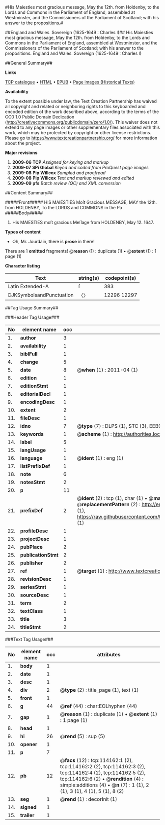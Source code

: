 #His Maiesties most gracious message, May the 12th. from Holdenby, to the Lords and Commons in the Parliament of England, assembled at Westminster, and the Commissioners of the Parliament of Scotland; with his answer to the propositions.#

##England and Wales. Sovereign (1625-1649 : Charles I)##
His Maiesties most gracious message, May the 12th. from Holdenby, to the Lords and Commons in the Parliament of England, assembled at Westminster, and the Commissioners of the Parliament of Scotland; with his answer to the propositions.
England and Wales. Sovereign (1625-1649 : Charles I)

##General Summary##

**Links**

[TCP catalogue](http://www.ota.ox.ac.uk/tcp/)  • 
[HTML](http://tei.it.ox.ac.uk/tcp/Texts-HTML/free/A78/A78940.html)  • 
[EPUB](http://tei.it.ox.ac.uk/tcp/Texts-EPUB/free/A78/A78940.epub) • 
[Page images (Historical Texts)](https://historicaltexts.jisc.ac.uk/eebo-99862015e)

**Availability**

To the extent possible under law, the Text Creation Partnership has waived all copyright and related or neighboring rights to this keyboarded and encoded edition of the work described above, according to the terms of the CC0 1.0 Public Domain Dedication (http://creativecommons.org/publicdomain/zero/1.0/). This waiver does not extend to any page images or other supplementary files associated with this work, which may be protected by copyright or other license restrictions. Please go to https://www.textcreationpartnership.org/ for more information about the project.

**Major revisions**

1. __2009-06__ __TCP__ *Assigned for keying and markup*
1. __2009-07__ __SPi Global__ *Keyed and coded from ProQuest page images*
1. __2009-08__ __Pip Willcox__ *Sampled and proofread*
1. __2009-08__ __Pip Willcox__ *Text and markup reviewed and edited*
1. __2009-09__ __pfs__ *Batch review (QC) and XML conversion*

##Content Summary##

#####Front#####
HIS MAIESTIES Moſt Gracious MESSAGE, MAY the 12th. from HOLDENBY, To the LORDS and COMMONS in the Pa
#####Body#####

1. His MAIESTIES moſt gracious Meſſage from HOLDENBY, May 12. 1647.

**Types of content**

  * Oh, Mr. Jourdain, there is **prose** in there!

There are 1 **omitted** fragments! 
 @__reason__ (1) : duplicate (1)  •  @__extent__ (1) : 1 page (1)

**Character listing**


|Text|string(s)|codepoint(s)|
|---|---|---|
|Latin Extended-A|ſ|383|
|CJKSymbolsandPunctuation|〈〉|12296 12297|

##Tag Usage Summary##

###Header Tag Usage###

|No|element name|occ|attributes|
|---|---|---|---|
|1.|__author__|3||
|2.|__availability__|1||
|3.|__biblFull__|1||
|4.|__change__|5||
|5.|__date__|8| @__when__ (1) : 2011-04 (1)|
|6.|__edition__|1||
|7.|__editionStmt__|1||
|8.|__editorialDecl__|1||
|9.|__encodingDesc__|1||
|10.|__extent__|2||
|11.|__fileDesc__|1||
|12.|__idno__|7| @__type__ (7) : DLPS (1), STC (3), EEBO-CITATION (1), PROQUEST (1), VID (1)|
|13.|__keywords__|1| @__scheme__ (1) : http://authorities.loc.gov/ (1)|
|14.|__label__|5||
|15.|__langUsage__|1||
|16.|__language__|1| @__ident__ (1) : eng (1)|
|17.|__listPrefixDef__|1||
|18.|__note__|6||
|19.|__notesStmt__|2||
|20.|__p__|11||
|21.|__prefixDef__|2| @__ident__ (2) : tcp (1), char (1)  •  @__matchPattern__ (2) : ([0-9\-]+):([0-9IVX]+) (1), (.+) (1)  •  @__replacementPattern__ (2) : http://eebo.chadwyck.com/downloadtiff?vid=$1&page=$2 (1), https://raw.githubusercontent.com/textcreationpartnership/Texts/master/tcpchars.xml#$1 (1)|
|22.|__profileDesc__|1||
|23.|__projectDesc__|1||
|24.|__pubPlace__|2||
|25.|__publicationStmt__|2||
|26.|__publisher__|2||
|27.|__ref__|1| @__target__ (1) : http://www.textcreationpartnership.org/docs/. (1)|
|28.|__revisionDesc__|1||
|29.|__seriesStmt__|1||
|30.|__sourceDesc__|1||
|31.|__term__|2||
|32.|__textClass__|1||
|33.|__title__|3||
|34.|__titleStmt__|2||


###Text Tag Usage###

|No|element name|occ|attributes|
|---|---|---|---|
|1.|__body__|1||
|2.|__date__|1||
|3.|__desc__|1||
|4.|__div__|2| @__type__ (2) : title_page (1), text (1)|
|5.|__front__|1||
|6.|__g__|44| @__ref__ (44) : char:EOLhyphen (44)|
|7.|__gap__|1| @__reason__ (1) : duplicate (1)  •  @__extent__ (1) : 1 page (1)|
|8.|__head__|1||
|9.|__hi__|26| @__rend__ (5) : sup (5)|
|10.|__opener__|1||
|11.|__p__|7||
|12.|__pb__|12| @__facs__ (12) : tcp:114162:1 (2), tcp:114162:2 (2), tcp:114162:3 (2), tcp:114162:4 (2), tcp:114162:5 (2), tcp:114162:6 (2)  •  @__rendition__ (4) : simple:additions (4)  •  @__n__ (7) : 1 (1), 2 (1), 3 (1), 4 (1), 5 (1), 8 (2)|
|13.|__seg__|1| @__rend__ (1) : decorInit (1)|
|14.|__signed__|1||
|15.|__trailer__|1||

